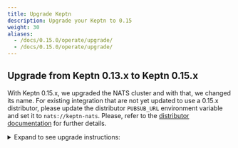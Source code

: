 ```yaml
---
title: Upgrade Keptn
description: Upgrade your Keptn to 0.15
weight: 30
aliases:
  - /docs/0.15.0/operate/upgrade/
  - /docs/0.15.0/operate/upgrade/
---
```


## Upgrade from Keptn 0.13.x to Keptn 0.15.x

With Keptn 0.15.x, we upgraded the NATS cluster and with that, we changed its name.
For existing integration that are not yet updated to use a 0.15.x distributor, please update the distributor `PUBSUB_URL` environment variable and set it to `nats://keptn-nats`.
Please, refer to the [distributor documentation](https://github.com/keptn/keptn/tree/master/distributor#distributor) for further details.

<details><summary>Expand to see upgrade instructions:</summary>
<p>

* **Step 1.** To download and install the Keptn CLI for version 0.15.0, you can choose between:
   * *Automatic installation of the Keptn CLI (Linux and Mac):*

      * The next command will download the 0.15.0 release from [GitHub](https://github.com/keptn/keptn/releases), unpack it, and move it to `/usr/local/bin/keptn`.
      ```console
      curl -sL https://get.keptn.sh | KEPTN_VERSION=0.15.0 bash
      ```

      * Verify that the installation has worked and that the version is correct by running:
      ```console
      keptn version
      ```

   * *Manual installation of the Keptn CLI:*

      * Download the release for your platform from the [GitHub](https://github.com/keptn/keptn/releases/tag/0.15.0)
      * Unpack the binary and move it to a directory of your choice (e.g., `/usr/local/bin/`)
      * Verify that the installation has worked and that the version is correct by running:
      ```console
      keptn version
      ```

* **Step 2.** To upgrade your Keptn installation from 0.13.x to 0.15.x, the Keptn CLI offers the command:

   ```console
   keptn upgrade
   ```

   * Please [verify that you are connected to the correct Kubernetes cluster](../../troubleshooting/#verify-kubernetes-context-with-keptn-installation) before executing this command.
   * If you encounter an issue of the CLI saying: `Error: your current Keptn CLI context 'cluster' does not match current Kubeconfig '` when executing the above command, please set the config *KubeContextCheck* using: 

   ```
   keptn set config KubeContextCheck true
   ```

   * If the CLI still complains about the context, please use the Helm approach to upgrade your cluster:

   ```console
   helm upgrade keptn keptn --install -n keptn --create-namespace --repo=https://charts.keptn.sh --version=0.15.0 --reuse-values --wait
   ```

* :warning: **Step 3.** If you are using the **jmeter-service** or **helm-service**, upgrade them to 0.15.0 using the following commands:

   ```console
   helm repo update
   helm upgrade jmeter-service https://github.com/keptn/keptn/releases/download/0.15.0/jmeter-service-0.15.0.tgz -n keptn --create-namespace --wait --reuse-values
   helm upgrade helm-service https://github.com/keptn/keptn/releases/download/0.15.0/helm-service-0.15.0.tgz -n keptn --create-namespace --wait --reuse-values
   ```

</p>
</details>
